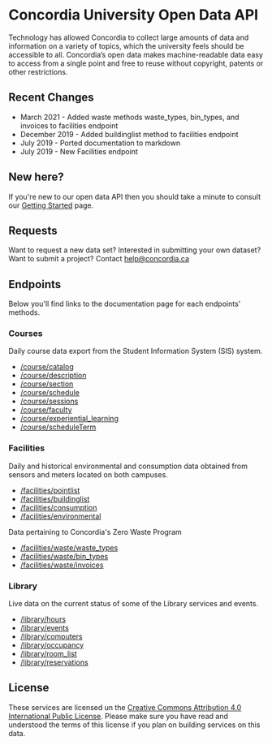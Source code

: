 # Concordia University Open Data API
Technology has allowed Concordia to collect large amounts of data and information on a variety of topics, which the university feels should be accessible to all. Concordia’s open data makes machine-readable data easy to access from a single point and free to reuse without copyright, patents or other restrictions.

## Recent Changes
* March 2021 - Added waste methods waste_types, bin_types, and invoices to facilities endpoint
* December 2019 - Added buildinglist method to facilities endpoint
* July 2019 - Ported documentation to markdown
* July 2019 - New Facilities endpoint

## New here?
If you're new to our open data API then you should take a minute to consult our [Getting Started](getting_started.md) page.

## Requests

Want to request a new data set? Interested in submitting your own dataset? Want to submit a project? Contact help@concordia.ca

## Endpoints
Below you'll find links to the documentation page for each endpoints' methods.

### Courses
Daily course data export from the Student Information System (SIS) system.
* [/course/catalog](v1/courses/catalog.md)
* [/course/description](v1/courses/description.md)
* [/course/section](v1/courses/section.md)
* [/course/schedule](v1/courses/schedule.md)
* [/course/sessions](v1/courses/sessions.md)
* [/course/faculty](v1/courses/faculty.md)
* [/course/experiential_learning](v1/courses/experiential_learning.md)
* [/course/scheduleTerm](v1/courses/scheduleTerm.md)

### Facilities
Daily and historical environmental and consumption data obtained from sensors and meters located on both campuses.
* [/facilities/pointlist](v1/facilities/pointlist.md)
* [/facilities/buildinglist](v1/facilities/buildinglist.md)
* [/facilities/consumption](v1/facilities/consumption.md)
* [/facilities/environmental](v1/facilities/environmental.md)

Data pertaining to Concordia's Zero Waste Program
* [/facilities/waste/waste_types](v1/facilities/waste/waste_types.md)
* [/facilities/waste/bin_types](v1/facilities/waste/bin_types.md)
* [/facilities/waste/invoices](v1/facilities/waste/invoices.md)

### Library
Live data on the current status of some of the Library services and events.

* [/library/hours](v1/library/hours.md)
* [/library/events](v1/library/events.md)
* [/library/computers](v1/library/computers.md)
* [/library/occupancy](v1/library/occupancy.md)
* [/library/room_list](v1/library/room_list.md)
* [/library/reservations](v1/library/reservations.md)

## License

These services are licensed un the [Creative Commons Attribution 4.0 International Public License](https://creativecommons.org/licenses/by/4.0/legalcode).  Please make sure you have read and understood the terms of this license if you plan on building services on this data.
